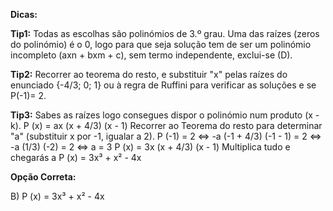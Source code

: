 **Dicas:**

**Tip1:** Todas as escolhas são polinómios de 3.º grau. Uma das raízes (zeros do polinómio) é o 0, logo para que seja solução tem de ser um polinómio incompleto (axn + bxm + c), sem termo independente, exclui-se (D).

**Tip2:** Recorrer ao teorema do resto, e substituir "x" pelas raízes do enunciado {-4/3; 0; 1} ou à regra de Ruffini para verificar as soluções e se P(-1)= 2.

**Tip3:** Sabes as raízes logo consegues dispor o polinómio num produto (x - k).
P (x) = ax (x + 4/3) (x - 1)
Recorrer ao Teorema do resto para determinar "a" (substituir x por -1, igualar a 2).
P (-1) = 2 ⇔ -a (-1 + 4/3) (-1 - 1) = 2 ⇔ -a (1/3) (-2) = 2 ⇔ a = 3
P (x) = 3x (x + 4/3) (x - 1)
Multiplica tudo e chegarás a P (x) = 3x³ + x² - 4x

**Opção Correta:**

B) P (x) = 3x³ + x² - 4x



